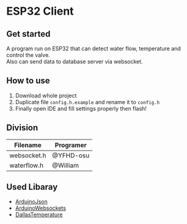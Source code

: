 # ESP32 Client

## Get started 
A program run on ESP32 that can detect water flow, temperature and control the valve. \
Also can send data to database server via websocket.

## How to use 
1. Download whole project
2. Duplicate file ``config.h.example`` and rename it to ``config.h``
3. Finally open IDE and fill settings properly then flash!

## Division
| Filename    | Programer |
| ----------- | --------- |
| websocket.h | @YFHD-osu |
| waterflow.h | @William  |

## Used Libaray
- [ArduinoJson](https://arduinojson.org/?utm_source=meta&utm_medium=library.properties)
- [ArduinoWebsockets](https://github.com/gilmaimon/ArduinoWebsockets)
- [DallasTemperature](https://github.com/milesburton/Arduino-Temperature-Control-Library)